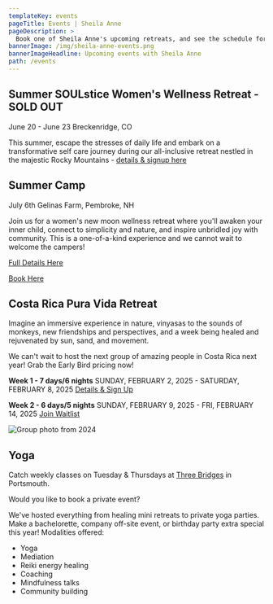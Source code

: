 ```yaml
---
templateKey: events
pageTitle: Events | Sheila Anne
pageDescription: >
  Book one of Sheila Anne's upcoming retreats, and see the schedule for future programs being offered. Don't miss out!
bannerImage: /img/sheila-anne-events.png
bannerImageHeadline: Upcoming events with Sheila Anne
path: /events
---
```


## Summer SOULstice Women's Wellness Retreat - SOLD OUT

June 20 - June 23 Breckenridge, CO

This summer, escape the stresses of daily life and embark on a transformative self care journey during our all-inclusive retreat nestled in the majestic Rocky Mountains - [details & signup here](https://shop.headstandsandheels.com/collections/summer-soulstice-wellness-retreat)

## Summer Camp

July 6th Gelinas Farm, Pembroke, NH

Join us for a women's new moon wellness retreat where you'll awaken your inner child, connect to simplicity and nature, and inspire unbridled joy with community. This is a one-of-a-kind experience and we cannot wait to welcome the campers!

[Full Details Here](https://drive.google.com/file/d/1xGHoCUG6247PhcFrOPGRfdg-7V9TwK9K/view)

[Book Here](https://docs.google.com/forms/d/e/1FAIpQLSdKRtmO64XSnL8ni6lKon2psSMle499s182u2PIDhWvXz_6ow/viewform?usp=sharing)

## Costa Rica Pura Vida Retreat

Imagine an immersive experience in nature, vinyasas to the sounds of monkeys, new friendships and perspectives, and a week being healed and rejuvenated by sun, sand, and movement.

We can't wait to host the next group of amazing people in Costa Rica next year! Grab the Early Bird pricing now!

**Week 1 - 7 days/6 nights**
SUNDAY, FEBRUARY 2, 2025 - SATURDAY, FEBRUARY 8, 2025
[Details & Sign Up](/pura-vida-retreat/)

**Week 2 - 6 days/5 nights**
SUNDAY, FEBRUARY 9, 2025 - FRI, FEBRUARY 14, 2025
[Join Waitlist](/pura-vida-retreat/)

![Group photo from 2024](/img/pura-vida-retreat-welcome.jpg)

## Yoga

Catch weekly classes on Tuesday & Thursdays at [Three Bridges](https://www.3bridgesyoga.com/) in Portsmouth.

Would you like to book a private event?

We've hosted everything from healing mini retreats to private yoga parties. Make a bachelorette, company off-site event, or birthday party extra special this year! Modalities offered:

- Yoga
- Mediation
- Reiki energy healing
- Coaching
- Mindfulness talks
- Community building
